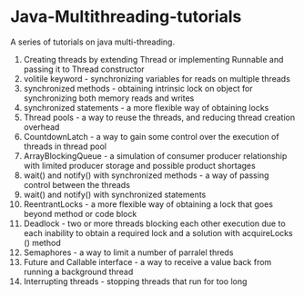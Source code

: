 # Java-Multithreading-tutorials
A series of  tutorials on java multi-threading.
1) Creating threads by extending Thread or implementing Runnable and passing it to Thread constructor
2) volitile keyword - synchronizing variables for reads on multiple threads
3) synchronized methods - obtaining intrinsic lock on object for synchronizing both memory reads and writes
4) synchronized statements - a more flexible way of obtaining locks 
5) Thread pools - a way to reuse the threads, and reducing thread creation overhead
6) CountdownLatch - a way to gain some control over the execution of threads in thread pool
7) ArrayBlockingQueue - a simulation of consumer producer relationship with limited producer storage and possible product shortages
8) wait() and notify() with synchronized methods - a way of passing control between the threads
9) wait() and notify() with synchronized statements
10) ReentrantLocks - a more flexible way of obtaining a lock that goes beyond method or code block
11) Deadlock - two or more threads blocking each other execution due to each inability to obtain a required lock and a solution with             acquireLocks () method
12) Semaphores - a way to limit a number of parralel threds
13) Future and Callable interface - a way to receive a value back from running a background thread
14) Interrupting threads - stopping threads that run for too long

